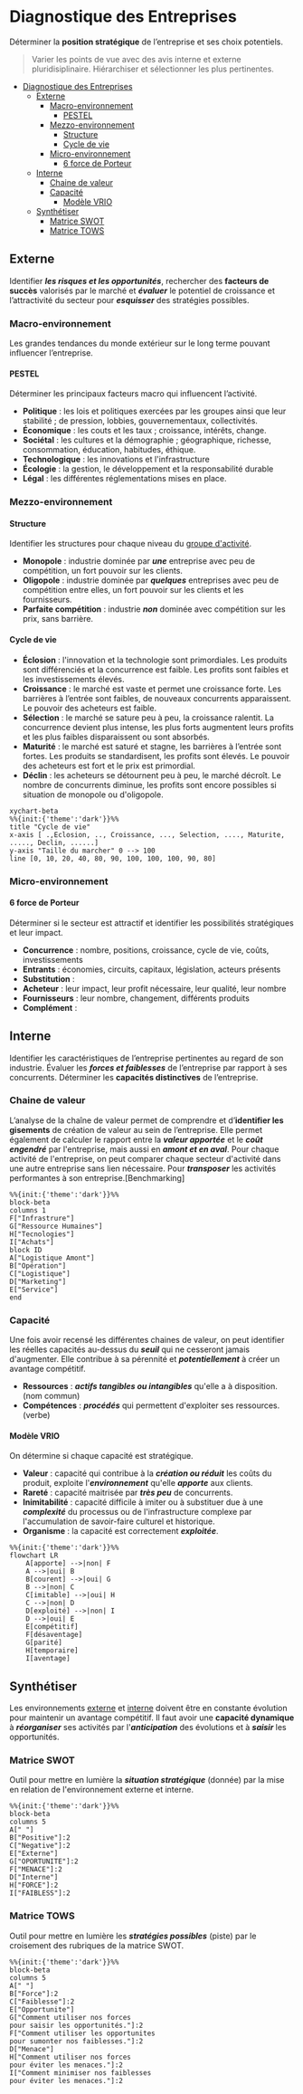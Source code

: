 # Diagnostique des Entreprises

Déterminer la **position stratégique** de l’entreprise et ses choix potentiels.
>Varier les points de vue avec des avis interne et externe pluridisiplinaire.
Hiérarchiser et sélectionner les plus pertinentes.

- [Diagnostique des Entreprises](#diagnostique-des-entreprises)
  - [Externe](#externe)
    - [Macro-environnement](#macro-environnement)
      - [PESTEL](#pestel)
    - [Mezzo-environnement](#mezzo-environnement)
      - [Structure](#structure)
      - [Cycle de vie](#cycle-de-vie)
    - [Micro-environnement](#micro-environnement)
      - [6 force de Porteur](#6-force-de-porteur)
  - [Interne](#interne)
    - [Chaine de valeur](#chaine-de-valeur)
    - [Capacité](#capacité)
      - [Modèle VRIO](#modèle-vrio)
  - [Synthétiser](#synthétiser)
    - [Matrice SWOT](#matrice-swot)
    - [Matrice TOWS](#matrice-tows)


## Externe

Identifier ***les risques et les opportunités***, rechercher des **facteurs de succès** valorisés par le marché et ***évaluer*** le potentiel de croissance et l’attractivité du secteur pour ***esquisser*** des stratégies possibles.

### Macro-environnement 

Les grandes tendances du monde extérieur sur le long terme pouvant influencer l’entreprise.

#### PESTEL

Déterminer les principaux facteurs macro qui influencent l’activité.

- **Politique** : les lois et politiques exercées par les groupes ainsi que leur stabilité ; de pression, lobbies, gouvernementaux, collectivités.
- **Économique** : les couts et les taux ; croissance, intérêts, change.
- **Sociétal** : les cultures et la démographie ; géographique, richesse, consommation, éducation, habitudes, éthique.
- **Technologique** : les innovations et l'infrastructure
- **Écologie** : la gestion, le développement et la responsabilité durable
- **Légal** : les différentes réglementations mises en place.

### Mezzo-environnement

#### Structure

Identifier les structures pour chaque niveau du [groupe d'activité](0-introduction.md#groupe).

- **Monopole** : industrie dominée par ***une*** entreprise avec peu de compétition, un fort pouvoir sur les clients.
- **Oligopole** : industrie dominée par ***quelques*** entreprises avec peu de compétition entre elles, un fort pouvoir sur les clients et les fournisseurs.
- **Parfaite compétition** : industrie ***non*** dominée avec compétition sur les prix, sans barrière.

#### Cycle de vie

- **Éclosion** : l'innovation et la technologie sont primordiales.
Les produits sont différenciés et la concurrence est faible.
Les profits sont faibles et les investissements élevés.
- **Croissance** : le marché est vaste et permet une croissance forte.
Les barrières à l’entrée sont faibles, de nouveaux concurrents apparaissent.
Le pouvoir des acheteurs est faible.
- **Sélection** : le marché se sature peu à peu, la croissance ralentit.
La concurrence devient plus intense, les plus forts augmentent leurs profits et les plus faibles disparaissent ou sont absorbés.
- **Maturité** : le marché est saturé et stagne, les barrières à l’entrée sont fortes.
Les produits se standardisent, les profits sont élevés.
Le pouvoir des acheteurs est fort et le prix est primordial.
- **Déclin** : les acheteurs se détournent peu à peu, le marché décroît.
Le nombre de concurrents diminue, les profits sont encore possibles si situation de monopole ou d'oligopole.

```mermaid
xychart-beta
%%{init:{'theme':'dark'}}%%
title "Cycle de vie"
x-axis [ .,Eclosion, .., Croissance, ..., Selection, ...., Maturite, ....., Declin, ......]
y-axis "Taille du marcher" 0 --> 100
line [0, 10, 20, 40, 80, 90, 100, 100, 100, 90, 80]
```

### Micro-environnement

#### 6 force de Porteur

Déterminer si le secteur est attractif et identifier les possibilités stratégiques et leur impact.

- **Concurrence** : nombre, positions, croissance, cycle de vie, coûts, investissements
- **Entrants** : économies, circuits, capitaux, législation, acteurs présents
- **Substitution** :
- **Acheteur** : leur impact, leur profit nécessaire, leur qualité, leur nombre
- **Fournisseurs** : leur nombre, changement, différents produits
- **Complément** :

## Interne

Identifier les caractéristiques de l’entreprise pertinentes au regard de son industrie.
Évaluer les ***forces et faiblesses*** de l’entreprise par rapport à ses concurrents.
Déterminer les **capacités distinctives** de l’entreprise.

### Chaine de valeur

L’analyse de la chaîne de valeur permet de comprendre et d’**identifier les gisements** de création de valeur au sein de l’entreprise. Elle permet également de calculer le rapport entre la ***valeur apportée*** et le ***coût engendré*** par l'entreprise, mais aussi en ***amont et en aval***.
Pour chaque activité de l'entreprise, on peut comparer chaque secteur d'activité dans une autre entreprise sans lien nécessaire. Pour ***transposer*** les activités performantes à son entreprise.[Benchmarking]

```mermaid
%%{init:{'theme':'dark'}}%%
block-beta
columns 1
F["Infrastrure"]
G["Ressource Humaines"]
H["Tecnologies"]
I["Achats"]
block ID
A["Logistique Amont"]
B["Opération"]
C["Logistique"]
D["Marketing"]
E["Service"]
end
```

### Capacité

Une fois avoir recensé les différentes chaines de valeur, on peut identifier les réelles capacités au-dessus du ***seuil*** qui ne cesseront jamais d'augmenter.
Elle contribue à sa pérennité et ***potentiellement*** à créer un avantage compétitif.

- **Ressources** : ***actifs tangibles ou intangibles*** qu'elle a à disposition. (nom commun)
- **Compétences** : ***procédés*** qui permettent d'exploiter ses ressources. (verbe)

#### Modèle VRIO

On détermine si chaque capacité est stratégique.

- **Valeur** : capacité qui contribue à la ***création ou réduit*** les coûts du produit, exploite l'***environnement*** qu'elle ***apporte*** aux clients.
- **Rareté** : capacité maitrisée par ***très peu*** de concurrents.
- **Inimitabilité** : capacité difficile à imiter ou à substituer due à une ***complexité*** du processus ou de l'infrastructure complexe par l'accumulation de savoir-faire culturel et historique.
- **Organisme** : la capacité est correctement ***exploitée***.

```mermaid
%%{init:{'theme':'dark'}}%%
flowchart LR
    A[apporte] -->|non| F
    A -->|oui| B
    B[courent] -->|oui| G
    B -->|non| C
    C[imitable] -->|oui| H
    C -->|non| D
    D[exploité] -->|non| I
    D -->|oui| E
    E[compétitif]
    F[désaventage]
    G[parité]
    H[temporaire]
    I[aventage]
```

## Synthétiser

Les environnements [externe](#externe) et [interne](#interne) doivent être en constante évolution pour maintenir un avantage compétitif. Il faut avoir une **capacité dynamique** à ***réorganiser*** ses activités par l'***anticipation*** des évolutions et à ***saisir*** les opportunités.

### Matrice SWOT

Outil pour mettre en lumière la ***situation stratégique*** (donnée) par la mise en relation de l'environnement externe et interne.
```mermaid
%%{init:{'theme':'dark'}}%%
block-beta
columns 5
A[" "]
B["Positive"]:2
C["Negative"]:2
E["Externe"]
G["OPORTUNITE"]:2
F["MENACE"]:2
D["Interne"]
H["FORCE"]:2
I["FAIBLESS"]:2
```

### Matrice TOWS

Outil pour mettre en lumière les ***stratégies possibles*** (piste) par le croisement des rubriques de la matrice SWOT.

<!-- il faut aller à la ligne -->
```mermaid
%%{init:{'theme':'dark'}}%%
block-beta
columns 5
A[" "]
B["Force"]:2
C["Faiblesse"]:2
E["Opportunite"]
G["Comment utiliser nos forces
pour saisir les opportunités."]:2
F["Comment utiliser les opportunites
pour sumonter nos faiblesses."]:2
D["Menace"]
H["Comment utiliser nos forces
pour éviter les menaces."]:2
I["Comment minimiser nos faiblesses
pour éviter les menaces."]:2
```